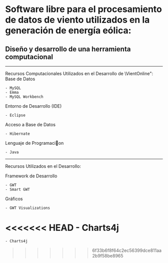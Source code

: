 # Software libre para el procesamiento de datos de viento utilizados en la generación de energía eólica: 
## Diseño y desarrollo de una herramienta computacional
---
Recursos Computacionales Utilizados en el Desarrollo de \VientOnline":
Base de Datos

    - MySQL
    - Emma
    - MySQL Workbench

Entorno de Desarrollo (IDE)

    - Eclipse

Acceso a Base de Datos

    - Hibernate

Lenguaje de Programacion

    - Java
---
Recursos Utilizados en el Desarrollo:

Framework de Desarrollo
   
    - GWT
    - Smart GWT

Gráficos

    - GWT Visualizations
<<<<<<< HEAD
    - Charts4j
=======
    - Charts4j
>>>>>>> 6f33b6f8f64c2ec56399dce811aa2b9f58be8965
